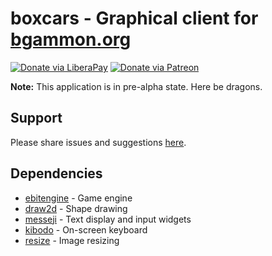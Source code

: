 # boxcars - Graphical client for [bgammon.org](https://bgammon.org)
[![Donate via LiberaPay](https://img.shields.io/liberapay/receives/rocket9labs.com.svg?logo=liberapay)](https://liberapay.com/rocket9labs.com)
[![Donate via Patreon](https://img.shields.io/badge/dynamic/json?color=%23e85b46&label=Patreon&query=data.attributes.patron_count&suffix=%20patrons&url=https%3A%2F%2Fwww.patreon.com%2Fapi%2Fcampaigns%2F5252223)](https://www.patreon.com/rocketnine)

**Note:** This application is in pre-alpha state. Here be dragons.

## Support

Please share issues and suggestions [here](https://code.rocket9labs.com/tslocum/boxcars/issues).

## Dependencies

- [ebitengine](https://github.com/hajimehoshi/ebiten) - Game engine
- [draw2d](https://github.com/llgcode/draw2d) - Shape drawing
- [messeji](https://code.rocket9labs.com/tslocum/messeji) - Text display and input widgets
- [kibodo](https://code.rocket9labs.com/tslocum/kibodo) - On-screen keyboard
- [resize](https://github.com/nfnt/resize) - Image resizing
